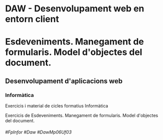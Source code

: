 # DAW - Desenvolupament web en entorn client
# Esdeveniments. Manegament de formularis. Model d'objectes del document.
## Desenvolupament d'aplicacions web
### Informàtica

Exercicis i material de cicles formatius Informàtica

Exercicis de Esdeveniments. Manegament de formularis. Model d'objectes del document.

###### #FpInfor #Daw #DawMp06Uf03
